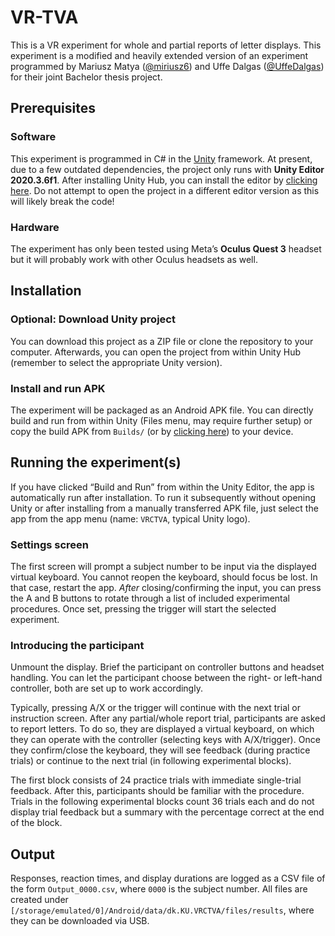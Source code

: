 VR-TVA
================

This is a VR experiment for whole and partial reports of letter
displays. This experiment is a modified and heavily extended version of
an experiment programmed by Mariusz Matya
([@miriusz6](https://github.com/miriusz6)) and Uffe Dalgas
([@UffeDalgas](https://github.com/UffeDalgas)) for their joint Bachelor
thesis project.

## Prerequisites

### Software

This experiment is programmed in C# in the [Unity](https://unity.com/)
framework. At present, due to a few outdated dependencies, the project
only runs with **Unity Editor 2020.3.6f1**. After installing Unity Hub,
you can install the editor by [clicking
here](https://unity.com/releases/editor/whats-new/2020.3.6). Do not
attempt to open the project in a different editor version as this will
likely break the code!

### Hardware

The experiment has only been tested using Meta’s **Oculus Quest 3**
headset but it will probably work with other Oculus headsets as well.

## Installation

### Optional: Download Unity project

You can download this project as a ZIP file or clone the repository to
your computer. Afterwards, you can open the project from within Unity
Hub (remember to select the appropriate Unity version).

### Install and run APK

The experiment will be packaged as an Android APK file. You can directly
build and run from within Unity (Files menu, may require further setup)
or copy the build APK from `Builds/` (or by [clicking
here](Builds/VRCTVA.apk)) to your device.

## Running the experiment(s)

If you have clicked “Build and Run” from within the Unity Editor, the
app is automatically run after installation. To run it subsequently
without opening Unity or after installing from a manually transferred
APK file, just select the app from the app menu (name: `VRCTVA`, typical
Unity logo).

### Settings screen

The first screen will prompt a subject number to be input via the
displayed virtual keyboard. You cannot reopen the keyboard, should focus
be lost. In that case, restart the app. *After* closing/confirming the
input, you can press the A and B buttons to rotate through a list of
included experimental procedures. Once set, pressing the trigger will
start the selected experiment.

### Introducing the participant

Unmount the display. Brief the participant on controller buttons and
headset handling. You can let the participant choose between the right-
or left-hand controller, both are set up to work accordingly.

Typically, pressing A/X or the trigger will continue with the next trial
or instruction screen. After any partial/whole report trial,
participants are asked to report letters. To do so, they are displayed a
virtual keyboard, on which they can operate with the controller
(selecting keys with A/X/trigger). Once they confirm/close the keyboard,
they will see feedback (during practice trials) or continue to the next
trial (in following experimental blocks).

The first block consists of 24 practice trials with immediate
single-trial feedback. After this, participants should be familiar with
the procedure. Trials in the following experimental blocks count 36
trials each and do not display trial feedback but a summary with the
percentage correct at the end of the block.

## Output

Responses, reaction times, and display durations are logged as a CSV
file of the form `Output_0000.csv`, where `0000` is the subject number.
All files are created under
`[/storage/emulated/0]/Android/data/dk.KU.VRCTVA/files/results`, where
they can be downloaded via USB.

